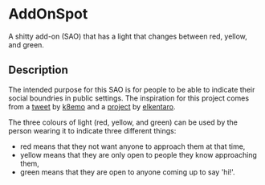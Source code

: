 # AddOnSpot
A shitty add-on (SAO) that has a light that changes between red, yellow, and green.

## Description
The intended purpose for this SAO is for people to be able to indicate their social boundries in public settings. The inspiration for this project comes from a [tweet](https://twitter.com/k8em0/status/1156100010657718272) by [k8emo](https://twitter.com/k8em0) and a [project](https://medium.com/@elkentaro/ledify-you-life-color-changing-tiara-build-f12cb3d7741) by [elkentaro](https://twitter.com/elkentaro).

The three colours of light (red, yellow, and green) can be used by the person wearing it to indicate three different things:
* red means that they not want anyone to approach them at that time,
* yellow means that they are only open to people they know approaching them, 
* green means that they are open to anyone coming up to say 'hi!'.

